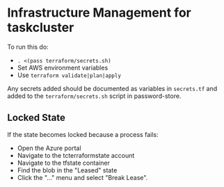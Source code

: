 Infrastructure Management for taskcluster
=========================================

To run this do:
 * `. <(pass terraform/secrets.sh)`
 * Set AWS environment variables
 * Use `terraform validate|plan|apply`

Any secrets added should be documented as variables in `secrets.tf` and added
to the `terraform/secrets.sh` script in password-store.

Locked State
------------

If the state becomes locked because a process fails:

 * Open the Azure portal
 * Navigate to the tcterraformstate account
 * Navigate to the tfstate container
 * Find the blob in the "Leased" state
 * Click the "..." menu and select "Break Lease".

